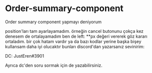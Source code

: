 # Order-summary-component
Order summary component yapmayı deniyorum

position'ları tam ayarlayamadım. örneğin cancel butonunu çokça kez denesem de ortalayamadım ben de left: **px değeri vererek göz kararı ortaladım.
bir çok hatam vardır ya da bazı kodlar yerine başka bişey kullansam daha iyi olucaktır bunları discord'dan yazarsanız sevinirim:

DC: JustEren#3901

Ayrıca dc'den soru sormak için de yazabilirsiniz.
